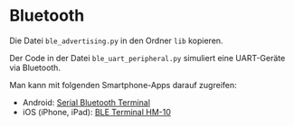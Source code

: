 # Bluetooth

Die Datei `ble_advertising.py` in den Ordner `lib` kopieren.

Der Code in der Datei `ble_uart_peripheral.py` simuliert eine UART-Geräte via Bluetooth.

Man kann mit folgenden Smartphone-Apps darauf zugreifen:
* Android: [Serial Bluetooth Terminal](https://play.google.com/store/apps/details?id=de.kai_morich.serial_bluetooth_terminal)
* iOS (iPhone, iPad): [BLE Terminal HM-10](https://apps.apple.com/us/app/ble-terminal-hm-10/id1398703795)